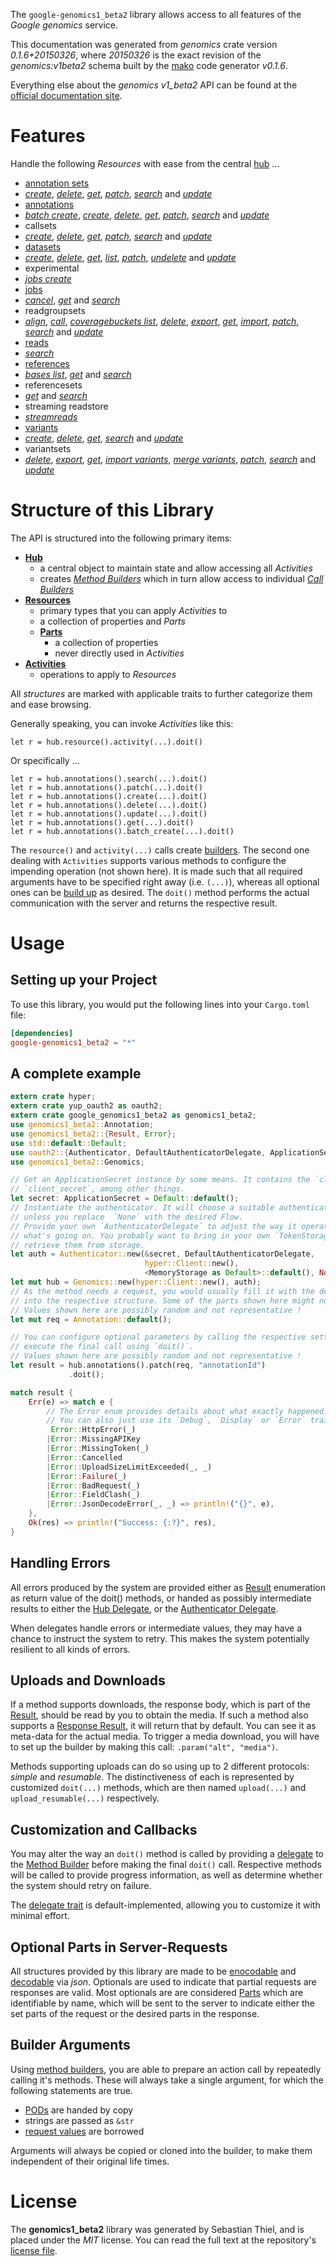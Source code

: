 <!---
DO NOT EDIT !
This file was generated automatically from 'src/mako/api/README.md.mako'
DO NOT EDIT !
-->
The `google-genomics1_beta2` library allows access to all features of the *Google genomics* service.

This documentation was generated from *genomics* crate version *0.1.6+20150326*, where *20150326* is the exact revision of the *genomics:v1beta2* schema built by the [mako](http://www.makotemplates.org/) code generator *v0.1.6*.

Everything else about the *genomics* *v1_beta2* API can be found at the
[official documentation site](https://developers.google.com/genomics/v1beta2/reference).
# Features

Handle the following *Resources* with ease from the central [hub](http://byron.github.io/google-apis-rs/google_genomics1_beta2/struct.Genomics.html) ... 

* [annotation sets](http://byron.github.io/google-apis-rs/google_genomics1_beta2/struct.AnnotationSet.html)
 * [*create*](http://byron.github.io/google-apis-rs/google_genomics1_beta2/struct.AnnotationSetCreateCall.html), [*delete*](http://byron.github.io/google-apis-rs/google_genomics1_beta2/struct.AnnotationSetDeleteCall.html), [*get*](http://byron.github.io/google-apis-rs/google_genomics1_beta2/struct.AnnotationSetGetCall.html), [*patch*](http://byron.github.io/google-apis-rs/google_genomics1_beta2/struct.AnnotationSetPatchCall.html), [*search*](http://byron.github.io/google-apis-rs/google_genomics1_beta2/struct.AnnotationSetSearchCall.html) and [*update*](http://byron.github.io/google-apis-rs/google_genomics1_beta2/struct.AnnotationSetUpdateCall.html)
* [annotations](http://byron.github.io/google-apis-rs/google_genomics1_beta2/struct.Annotation.html)
 * [*batch create*](http://byron.github.io/google-apis-rs/google_genomics1_beta2/struct.AnnotationBatchCreateCall.html), [*create*](http://byron.github.io/google-apis-rs/google_genomics1_beta2/struct.AnnotationCreateCall.html), [*delete*](http://byron.github.io/google-apis-rs/google_genomics1_beta2/struct.AnnotationDeleteCall.html), [*get*](http://byron.github.io/google-apis-rs/google_genomics1_beta2/struct.AnnotationGetCall.html), [*patch*](http://byron.github.io/google-apis-rs/google_genomics1_beta2/struct.AnnotationPatchCall.html), [*search*](http://byron.github.io/google-apis-rs/google_genomics1_beta2/struct.AnnotationSearchCall.html) and [*update*](http://byron.github.io/google-apis-rs/google_genomics1_beta2/struct.AnnotationUpdateCall.html)
* callsets
 * [*create*](http://byron.github.io/google-apis-rs/google_genomics1_beta2/struct.CallsetCreateCall.html), [*delete*](http://byron.github.io/google-apis-rs/google_genomics1_beta2/struct.CallsetDeleteCall.html), [*get*](http://byron.github.io/google-apis-rs/google_genomics1_beta2/struct.CallsetGetCall.html), [*patch*](http://byron.github.io/google-apis-rs/google_genomics1_beta2/struct.CallsetPatchCall.html), [*search*](http://byron.github.io/google-apis-rs/google_genomics1_beta2/struct.CallsetSearchCall.html) and [*update*](http://byron.github.io/google-apis-rs/google_genomics1_beta2/struct.CallsetUpdateCall.html)
* [datasets](http://byron.github.io/google-apis-rs/google_genomics1_beta2/struct.Dataset.html)
 * [*create*](http://byron.github.io/google-apis-rs/google_genomics1_beta2/struct.DatasetCreateCall.html), [*delete*](http://byron.github.io/google-apis-rs/google_genomics1_beta2/struct.DatasetDeleteCall.html), [*get*](http://byron.github.io/google-apis-rs/google_genomics1_beta2/struct.DatasetGetCall.html), [*list*](http://byron.github.io/google-apis-rs/google_genomics1_beta2/struct.DatasetListCall.html), [*patch*](http://byron.github.io/google-apis-rs/google_genomics1_beta2/struct.DatasetPatchCall.html), [*undelete*](http://byron.github.io/google-apis-rs/google_genomics1_beta2/struct.DatasetUndeleteCall.html) and [*update*](http://byron.github.io/google-apis-rs/google_genomics1_beta2/struct.DatasetUpdateCall.html)
* experimental
 * [*jobs create*](http://byron.github.io/google-apis-rs/google_genomics1_beta2/struct.ExperimentalJobCreateCall.html)
* [jobs](http://byron.github.io/google-apis-rs/google_genomics1_beta2/struct.Job.html)
 * [*cancel*](http://byron.github.io/google-apis-rs/google_genomics1_beta2/struct.JobCancelCall.html), [*get*](http://byron.github.io/google-apis-rs/google_genomics1_beta2/struct.JobGetCall.html) and [*search*](http://byron.github.io/google-apis-rs/google_genomics1_beta2/struct.JobSearchCall.html)
* readgroupsets
 * [*align*](http://byron.github.io/google-apis-rs/google_genomics1_beta2/struct.ReadgroupsetAlignCall.html), [*call*](http://byron.github.io/google-apis-rs/google_genomics1_beta2/struct.ReadgroupsetCallCall.html), [*coveragebuckets list*](http://byron.github.io/google-apis-rs/google_genomics1_beta2/struct.ReadgroupsetCoveragebucketListCall.html), [*delete*](http://byron.github.io/google-apis-rs/google_genomics1_beta2/struct.ReadgroupsetDeleteCall.html), [*export*](http://byron.github.io/google-apis-rs/google_genomics1_beta2/struct.ReadgroupsetExportCall.html), [*get*](http://byron.github.io/google-apis-rs/google_genomics1_beta2/struct.ReadgroupsetGetCall.html), [*import*](http://byron.github.io/google-apis-rs/google_genomics1_beta2/struct.ReadgroupsetImportCall.html), [*patch*](http://byron.github.io/google-apis-rs/google_genomics1_beta2/struct.ReadgroupsetPatchCall.html), [*search*](http://byron.github.io/google-apis-rs/google_genomics1_beta2/struct.ReadgroupsetSearchCall.html) and [*update*](http://byron.github.io/google-apis-rs/google_genomics1_beta2/struct.ReadgroupsetUpdateCall.html)
* [reads](http://byron.github.io/google-apis-rs/google_genomics1_beta2/struct.Read.html)
 * [*search*](http://byron.github.io/google-apis-rs/google_genomics1_beta2/struct.ReadSearchCall.html)
* [references](http://byron.github.io/google-apis-rs/google_genomics1_beta2/struct.Reference.html)
 * [*bases list*](http://byron.github.io/google-apis-rs/google_genomics1_beta2/struct.ReferenceBaseListCall.html), [*get*](http://byron.github.io/google-apis-rs/google_genomics1_beta2/struct.ReferenceGetCall.html) and [*search*](http://byron.github.io/google-apis-rs/google_genomics1_beta2/struct.ReferenceSearchCall.html)
* referencesets
 * [*get*](http://byron.github.io/google-apis-rs/google_genomics1_beta2/struct.ReferencesetGetCall.html) and [*search*](http://byron.github.io/google-apis-rs/google_genomics1_beta2/struct.ReferencesetSearchCall.html)
* streaming readstore
 * [*streamreads*](http://byron.github.io/google-apis-rs/google_genomics1_beta2/struct.StreamingReadstoreStreamreadCall.html)
* [variants](http://byron.github.io/google-apis-rs/google_genomics1_beta2/struct.Variant.html)
 * [*create*](http://byron.github.io/google-apis-rs/google_genomics1_beta2/struct.VariantCreateCall.html), [*delete*](http://byron.github.io/google-apis-rs/google_genomics1_beta2/struct.VariantDeleteCall.html), [*get*](http://byron.github.io/google-apis-rs/google_genomics1_beta2/struct.VariantGetCall.html), [*search*](http://byron.github.io/google-apis-rs/google_genomics1_beta2/struct.VariantSearchCall.html) and [*update*](http://byron.github.io/google-apis-rs/google_genomics1_beta2/struct.VariantUpdateCall.html)
* variantsets
 * [*delete*](http://byron.github.io/google-apis-rs/google_genomics1_beta2/struct.VariantsetDeleteCall.html), [*export*](http://byron.github.io/google-apis-rs/google_genomics1_beta2/struct.VariantsetExportCall.html), [*get*](http://byron.github.io/google-apis-rs/google_genomics1_beta2/struct.VariantsetGetCall.html), [*import variants*](http://byron.github.io/google-apis-rs/google_genomics1_beta2/struct.VariantsetImportVariantCall.html), [*merge variants*](http://byron.github.io/google-apis-rs/google_genomics1_beta2/struct.VariantsetMergeVariantCall.html), [*patch*](http://byron.github.io/google-apis-rs/google_genomics1_beta2/struct.VariantsetPatchCall.html), [*search*](http://byron.github.io/google-apis-rs/google_genomics1_beta2/struct.VariantsetSearchCall.html) and [*update*](http://byron.github.io/google-apis-rs/google_genomics1_beta2/struct.VariantsetUpdateCall.html)




# Structure of this Library

The API is structured into the following primary items:

* **[Hub](http://byron.github.io/google-apis-rs/google_genomics1_beta2/struct.Genomics.html)**
    * a central object to maintain state and allow accessing all *Activities*
    * creates [*Method Builders*](http://byron.github.io/google-apis-rs/google_genomics1_beta2/trait.MethodsBuilder.html) which in turn
      allow access to individual [*Call Builders*](http://byron.github.io/google-apis-rs/google_genomics1_beta2/trait.CallBuilder.html)
* **[Resources](http://byron.github.io/google-apis-rs/google_genomics1_beta2/trait.Resource.html)**
    * primary types that you can apply *Activities* to
    * a collection of properties and *Parts*
    * **[Parts](http://byron.github.io/google-apis-rs/google_genomics1_beta2/trait.Part.html)**
        * a collection of properties
        * never directly used in *Activities*
* **[Activities](http://byron.github.io/google-apis-rs/google_genomics1_beta2/trait.CallBuilder.html)**
    * operations to apply to *Resources*

All *structures* are marked with applicable traits to further categorize them and ease browsing.

Generally speaking, you can invoke *Activities* like this:

```Rust,ignore
let r = hub.resource().activity(...).doit()
```

Or specifically ...

```ignore
let r = hub.annotations().search(...).doit()
let r = hub.annotations().patch(...).doit()
let r = hub.annotations().create(...).doit()
let r = hub.annotations().delete(...).doit()
let r = hub.annotations().update(...).doit()
let r = hub.annotations().get(...).doit()
let r = hub.annotations().batch_create(...).doit()
```

The `resource()` and `activity(...)` calls create [builders][builder-pattern]. The second one dealing with `Activities` 
supports various methods to configure the impending operation (not shown here). It is made such that all required arguments have to be 
specified right away (i.e. `(...)`), whereas all optional ones can be [build up][builder-pattern] as desired.
The `doit()` method performs the actual communication with the server and returns the respective result.

# Usage

## Setting up your Project

To use this library, you would put the following lines into your `Cargo.toml` file:

```toml
[dependencies]
google-genomics1_beta2 = "*"
```

## A complete example

```Rust
extern crate hyper;
extern crate yup_oauth2 as oauth2;
extern crate google_genomics1_beta2 as genomics1_beta2;
use genomics1_beta2::Annotation;
use genomics1_beta2::{Result, Error};
use std::default::Default;
use oauth2::{Authenticator, DefaultAuthenticatorDelegate, ApplicationSecret, MemoryStorage};
use genomics1_beta2::Genomics;

// Get an ApplicationSecret instance by some means. It contains the `client_id` and 
// `client_secret`, among other things.
let secret: ApplicationSecret = Default::default();
// Instantiate the authenticator. It will choose a suitable authentication flow for you, 
// unless you replace  `None` with the desired Flow.
// Provide your own `AuthenticatorDelegate` to adjust the way it operates and get feedback about 
// what's going on. You probably want to bring in your own `TokenStorage` to persist tokens and
// retrieve them from storage.
let auth = Authenticator::new(&secret, DefaultAuthenticatorDelegate,
                              hyper::Client::new(),
                              <MemoryStorage as Default>::default(), None);
let mut hub = Genomics::new(hyper::Client::new(), auth);
// As the method needs a request, you would usually fill it with the desired information
// into the respective structure. Some of the parts shown here might not be applicable !
// Values shown here are possibly random and not representative !
let mut req = Annotation::default();

// You can configure optional parameters by calling the respective setters at will, and
// execute the final call using `doit()`.
// Values shown here are possibly random and not representative !
let result = hub.annotations().patch(req, "annotationId")
             .doit();

match result {
    Err(e) => match e {
        // The Error enum provides details about what exactly happened.
        // You can also just use its `Debug`, `Display` or `Error` traits
         Error::HttpError(_)
        |Error::MissingAPIKey
        |Error::MissingToken(_)
        |Error::Cancelled
        |Error::UploadSizeLimitExceeded(_, _)
        |Error::Failure(_)
        |Error::BadRequest(_)
        |Error::FieldClash(_)
        |Error::JsonDecodeError(_, _) => println!("{}", e),
    },
    Ok(res) => println!("Success: {:?}", res),
}

```
## Handling Errors

All errors produced by the system are provided either as [Result](http://byron.github.io/google-apis-rs/google_genomics1_beta2/enum.Result.html) enumeration as return value of 
the doit() methods, or handed as possibly intermediate results to either the 
[Hub Delegate](http://byron.github.io/google-apis-rs/google_genomics1_beta2/trait.Delegate.html), or the [Authenticator Delegate](http://byron.github.io/google-apis-rs/google_genomics1_beta2/../yup-oauth2/trait.AuthenticatorDelegate.html).

When delegates handle errors or intermediate values, they may have a chance to instruct the system to retry. This 
makes the system potentially resilient to all kinds of errors.

## Uploads and Downloads
If a method supports downloads, the response body, which is part of the [Result](http://byron.github.io/google-apis-rs/google_genomics1_beta2/enum.Result.html), should be
read by you to obtain the media.
If such a method also supports a [Response Result](http://byron.github.io/google-apis-rs/google_genomics1_beta2/trait.ResponseResult.html), it will return that by default.
You can see it as meta-data for the actual media. To trigger a media download, you will have to set up the builder by making
this call: `.param("alt", "media")`.

Methods supporting uploads can do so using up to 2 different protocols: 
*simple* and *resumable*. The distinctiveness of each is represented by customized 
`doit(...)` methods, which are then named `upload(...)` and `upload_resumable(...)` respectively.

## Customization and Callbacks

You may alter the way an `doit()` method is called by providing a [delegate](http://byron.github.io/google-apis-rs/google_genomics1_beta2/trait.Delegate.html) to the 
[Method Builder](http://byron.github.io/google-apis-rs/google_genomics1_beta2/trait.CallBuilder.html) before making the final `doit()` call. 
Respective methods will be called to provide progress information, as well as determine whether the system should 
retry on failure.

The [delegate trait](http://byron.github.io/google-apis-rs/google_genomics1_beta2/trait.Delegate.html) is default-implemented, allowing you to customize it with minimal effort.

## Optional Parts in Server-Requests

All structures provided by this library are made to be [enocodable](http://byron.github.io/google-apis-rs/google_genomics1_beta2/trait.RequestValue.html) and 
[decodable](http://byron.github.io/google-apis-rs/google_genomics1_beta2/trait.ResponseResult.html) via *json*. Optionals are used to indicate that partial requests are responses 
are valid.
Most optionals are are considered [Parts](http://byron.github.io/google-apis-rs/google_genomics1_beta2/trait.Part.html) which are identifiable by name, which will be sent to 
the server to indicate either the set parts of the request or the desired parts in the response.

## Builder Arguments

Using [method builders](http://byron.github.io/google-apis-rs/google_genomics1_beta2/trait.CallBuilder.html), you are able to prepare an action call by repeatedly calling it's methods.
These will always take a single argument, for which the following statements are true.

* [PODs][wiki-pod] are handed by copy
* strings are passed as `&str`
* [request values](http://byron.github.io/google-apis-rs/google_genomics1_beta2/trait.RequestValue.html) are borrowed

Arguments will always be copied or cloned into the builder, to make them independent of their original life times.

[wiki-pod]: http://en.wikipedia.org/wiki/Plain_old_data_structure
[builder-pattern]: http://en.wikipedia.org/wiki/Builder_pattern
[google-go-api]: https://github.com/google/google-api-go-client

# License
The **genomics1_beta2** library was generated by Sebastian Thiel, and is placed 
under the *MIT* license.
You can read the full text at the repository's [license file][repo-license].

[repo-license]: https://github.com/Byron/google-apis-rs/LICENSE.md

